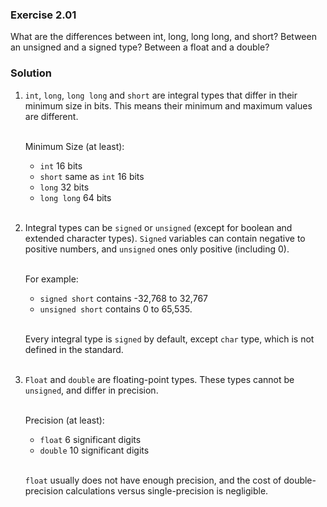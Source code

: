 ### Exercise 2.01

What are the differences between int, long, long long, and short?
Between an unsigned and a signed type? Between a float and a double?

### Solution

1. `int`, `long`, `long long` and `short` are integral types that differ in their minimum size in bits. This means their minimum and maximum values are different.<br><br>

    Minimum Size (at least):
    * `int` 16 bits
    * `short` same as `int` 16 bits
    * `long` 32 bits
    * `long long` 64 bits<br><br>

2. Integral types can be `signed` or `unsigned` (except for boolean and extended character types).
`Signed` variables can contain negative to positive numbers, and `unsigned` ones only positive (including 0).<br><br>

    For example:
     * `signed short` contains -32,768 to 32,767
     * `unsigned short` contains 0 to 65,535.<br><br>

    Every integral type is `signed` by default, except `char` type, which is not defined in the standard.<br><br>

3. `Float` and `double` are floating-point types. These types cannot be `unsigned`, and differ in precision.<br><br>

    Precision (at least):
    * `float` 6 significant digits
    * `double` 10 significant digits<br><br>

    `float` usually does not have enough precision, and the cost of double-precision calculations versus single-precision is negligible.
